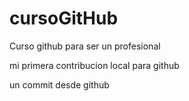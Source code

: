 # cursoGitHub
Curso github para ser un profesional

mi primera contribucion local para github

un commit desde github
